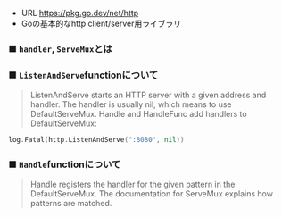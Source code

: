 - URL
  https://pkg.go.dev/net/http
- Goの基本的なhttp client/server用ライブラリ

### ■ `handler`, `ServeMux`とは


### ■ `ListenAndServe`functionについて
 > ListenAndServe starts an HTTP server with a given address and handler. The handler is usually nil, which means to use DefaultServeMux. Handle and HandleFunc add handlers to DefaultServeMux:
 ~~~go
 log.Fatal(http.ListenAndServe(":8080", nil))
 ~~~

### ■ `Handle`functionについて
>Handle registers the handler for the given pattern in the DefaultServeMux. The documentation for ServeMux explains how patterns are matched.